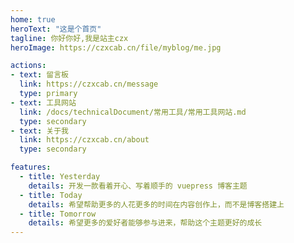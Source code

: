 ```yaml
---
home: true
heroText: "这是个首页"
tagline: 你好你好,我是站主czx
heroImage: https://czxcab.cn/file/myblog/me.jpg

actions:
- text: 留言板
  link: https://czxcab.cn/message
  type: primary
- text: 工具网站
  link: /docs/technicalDocument/常用工具/常用工具网站.md
  type: secondary
- text: 关于我
  link: https://czxcab.cn/about
  type: secondary

features:
  - title: Yesterday
    details: 开发一款看着开心、写着顺手的 vuepress 博客主题
  - title: Today
    details: 希望帮助更多的人花更多的时间在内容创作上，而不是博客搭建上
  - title: Tomorrow
    details: 希望更多的爱好者能够参与进来，帮助这个主题更好的成长
---
```

